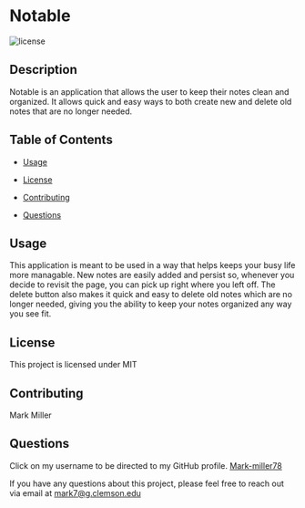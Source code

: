 # Notable

![license](https://img.shields.io/badge/License-MIT-blue)

## Description

Notable is an application that allows the user to keep their notes clean and organized. It allows quick and easy ways to both create new and delete old notes that are no longer needed.


## Table of Contents   
    
* [Usage](#Usage)

* [License](#License)
* [Contributing](#Contributing)
* [Questions](#Questions)



## Usage

This application is meant to be used in a way that helps keeps your busy life more managable. New notes are easily added and persist so, whenever you decide to revisit the page, you can pick up right where you left off. The delete button also makes it quick and easy to delete old notes which are no longer needed, giving you the ability to keep your notes organized any way you see fit. 

## License

This project is licensed under MIT


## Contributing

Mark Miller
    



## Questions 

Click on my username to be directed to my GitHub profile. [Mark-miller78](https://github.com/Mark-miller78)
    
If you have any questions about this project, please feel free to reach out via email at mark7@g.clemson.edu